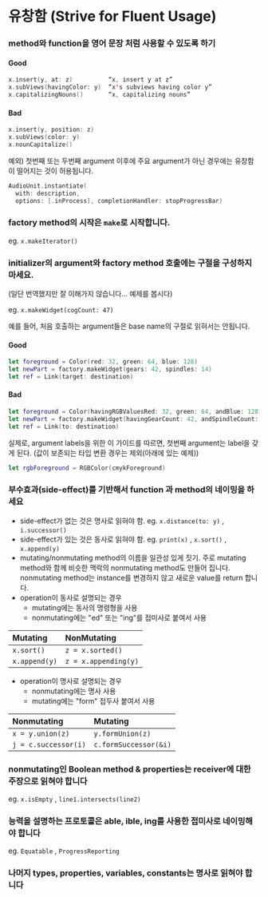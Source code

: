 # 유창함 \(Strive for Fluent Usage\)

### **method와 function을 영어 문장 처럼 사용**할 수 있도록 하기

#### Good

```swift
x.insert(y, at: z)          “x, insert y at z”
x.subViews(havingColor: y)  “x's subviews having color y”
x.capitalizingNouns()       “x, capitalizing nouns”
```

#### Bad

```swift
x.insert(y, position: z)
x.subViews(color: y)
x.nounCapitalize()
```

예외\) 첫번째 또는 두번째 argument 이후에 주요 argument가 아닌 경우에는 유창함이 떨어지는 것이 허용됩니다.

```swift
AudioUnit.instantiate(
  with: description, 
  options: [.inProcess], completionHandler: stopProgressBar)
```



### **factory method의 시작은 `make`로 시작**합니다. 

eg. `x.makeIterator()` 



### initializer의 argument와 factory method 호출에는 구절을 구성하지 마세요.

\(일단 번역했지만 잘 이해가지 않습니다... 예제를 봅시다\)

eg. `x.makeWidget(cogCount: 47)`

예를 들어, 처음 호출하는 argument들은 base name의 구절로 읽혀서는 안됩니다.

#### Good

```swift
let foreground = Color(red: 32, green: 64, blue: 128)
let newPart = factory.makeWidget(gears: 42, spindles: 14)
let ref = Link(target: destination)
```

#### Bad

```swift
let foreground = Color(havingRGBValuesRed: 32, green: 64, andBlue: 128)
let newPart = factory.makeWidget(havingGearCount: 42, andSpindleCount: 14)
let ref = Link(to: destination)
```

실제로, argument labels을 위한 이 가이드를 따르면, 첫번째 argument는  label을 갖게 된다. \(값이 보존되는 타입 변환 경우는 제외\(아래에 있는 예제\)\)

```swift
let rgbForeground = RGBColor(cmykForeground)
```



### 부수효과\(side-effect\)를 기반해서 function 과 method의 네이밍을 하세요

* side-effect가 없는 것은 명사로 읽혀야 함. eg. `x.distance(to: y)` , `i.successor()` 
* side-effect가 있는 것은 동사로 읽혀야 함. eg. `print(x)` , `x.sort()` , `x.append(y)` 
* mutating/nonmutating method의 이름을 일관성 있게 짓기. 주로 mutating method와 함께 비슷한 맥락의 nonmutating method도 만들어 집니다. nonmutating method는 instance를 변경하지 않고 새로운 value를 return 합니다.
* operation이 동사로 설명되는 경우
  * mutating에는 동사의 명령형을 사용
  * nonmutating에는 "ed" 또는 "ing"를 접미사로 붙여서 사용

| Mutating | NonMutating |
| :--- | :--- |
| `x.sort()` | `z = x.sorted()` |
| `x.append(y)` | `z = x.appending(y)` |

* operation이 명사로 설명되는 경우
  * nonmutating에는 명사 사용
  * mutating에는 "form" 접두사 붙여서 사용

| Nonmutating | Mutating |
| :--- | :--- |
| `x = y.union(z)` | `y.formUnion(z)` |
| `j = c.successor(i)` | `c.formSuccessor(&i)` |



### nonmutating인 Boolean method & properties는 receiver에 대한 주장으로 읽혀야 합니다

eg. `x.isEmpty` , `line1.intersects(line2)` 



### 능력을 설명하는 프로토콜은 able, ible, ing를 사용한 접미사로 네이밍해야 합니다

eg. `Equatable` , `ProgressReporting` 



### 나머지 types, properties, variables, constants는 명사로 읽혀야 합니다



